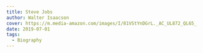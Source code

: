 ```yaml
---
title: Steve Jobs
author: Walter Isaacson
cover: https://m.media-amazon.com/images/I/81VStYnDGrL._AC_UL872_QL65_.jpg
date: 2019-07-01
tags:
  - Biography
---
```

